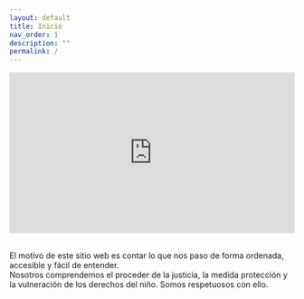 ```yaml
---
layout: default
title: Inicio
nav_order: 1
description: ""
permalink: /
---
```


<div style="width: 100%;"><div style="position: relative; padding-bottom: 56.25%; padding-top: 0; height: 0;"><iframe frameborder="0" width="1280" height="720" style="position: absolute; top: 0; left: 0; width: 100%; height: 100%;" src="https://view.genial.ly/606e6dfa0768280d1a9ba750" type="text/html" allowscriptaccess="always" allowfullscreen="false" scrolling="yes" allownetworking="all"></iframe> </div> </div>

<br>

El motivo de este sitio web es contar lo que nos paso de forma ordenada, accesible y fácil de entender.<br>Nosotros comprendemos el proceder de la justicia, la medida protección y la vulneración de los derechos del niño. Somos respetuosos con ello.

